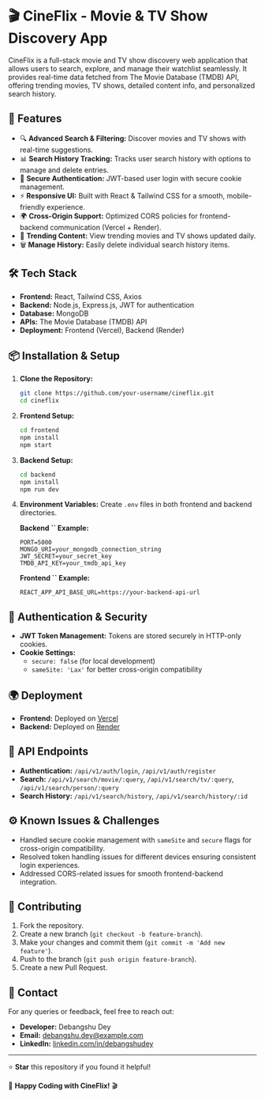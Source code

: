 # 🎬 CineFlix - Movie & TV Show Discovery App

CineFlix is a full-stack movie and TV show discovery web application that allows users to search, explore, and manage their watchlist seamlessly. It provides real-time data fetched from The Movie Database (TMDB) API, offering trending movies, TV shows, detailed content info, and personalized search history.

## 🚀 Features

- 🔍 **Advanced Search & Filtering:** Discover movies and TV shows with real-time suggestions.
- 📊 **Search History Tracking:** Tracks user search history with options to manage and delete entries.
- 🔐 **Secure Authentication:** JWT-based user login with secure cookie management.
- ⚡ **Responsive UI:** Built with React & Tailwind CSS for a smooth, mobile-friendly experience.
- 🌍 **Cross-Origin Support:** Optimized CORS policies for frontend-backend communication (Vercel + Render).
- 🎥 **Trending Content:** View trending movies and TV shows updated daily.
- 🗑️ **Manage History:** Easily delete individual search history items.

## 🛠️ Tech Stack

- **Frontend:** React, Tailwind CSS, Axios
- **Backend:** Node.js, Express.js, JWT for authentication
- **Database:** MongoDB
- **APIs:** The Movie Database (TMDB) API
- **Deployment:** Frontend (Vercel), Backend (Render)

## 📦 Installation & Setup

1. **Clone the Repository:**

   ```bash
   git clone https://github.com/your-username/cineflix.git
   cd cineflix
   ```

2. **Frontend Setup:**

   ```bash
   cd frontend
   npm install
   npm start
   ```

3. **Backend Setup:**

   ```bash
   cd backend
   npm install
   npm run dev
   ```

4. **Environment Variables:** Create `.env` files in both frontend and backend directories.

   **Backend **``** Example:**

   ```env
   PORT=5000
   MONGO_URI=your_mongodb_connection_string
   JWT_SECRET=your_secret_key
   TMDB_API_KEY=your_tmdb_api_key
   ```

   **Frontend **``** Example:**

   ```env
   REACT_APP_API_BASE_URL=https://your-backend-api-url
   ```

## 🔐 Authentication & Security

- **JWT Token Management:** Tokens are stored securely in HTTP-only cookies.
- **Cookie Settings:**
  - `secure: false` (for local development)
  - `sameSite: 'Lax'` for better cross-origin compatibility

## 🌍 Deployment

- **Frontend:** Deployed on [Vercel](https://vercel.com/)
- **Backend:** Deployed on [Render](https://render.com/)

## 📝 API Endpoints

- **Authentication:** `/api/v1/auth/login`, `/api/v1/auth/register`
- **Search:** `/api/v1/search/movie/:query`, `/api/v1/search/tv/:query`, `/api/v1/search/person/:query`
- **Search History:** `/api/v1/search/history`, `/api/v1/search/history/:id`

## ⚙️ Known Issues & Challenges

- Handled secure cookie management with `sameSite` and `secure` flags for cross-origin compatibility.
- Resolved token handling issues for different devices ensuring consistent login experiences.
- Addressed CORS-related issues for smooth frontend-backend integration.

## 🤝 Contributing

1. Fork the repository.
2. Create a new branch (`git checkout -b feature-branch`).
3. Make your changes and commit them (`git commit -m 'Add new feature'`).
4. Push to the branch (`git push origin feature-branch`).
5. Create a new Pull Request.

## 📧 Contact

For any queries or feedback, feel free to reach out:

- **Developer:** Debangshu Dey
- **Email:** [debangshu.dey@example.com](mailto\:debangshu.dey47@gmail.com)
- **LinkedIn:** [linkedin.com/in/debangshudey](https://www.linkedin.com/in/debangshudey)

---

⭐ **Star** this repository if you found it helpful!

🎉 **Happy Coding with CineFlix!** 🎬

